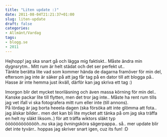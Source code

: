 ```yaml
---
title: "Liten update :)"
date: 2011-08-04T21:21:37+01:00
slug: liten-update
draft: false
categories:
- Allmänt/Vardag
tags:
- blogg.se
- 2011
---
```

Hejhopp! jag ska snart gå och lägga mig faktiskt.. Måste ändra min dygnsrytm.. Mitt rum är helt städat och det ser perfekt ut..  
Tänkte berätta lite vad som kommer hända de dagarna framöver för min del, eftersom jag inte är säker på att jag får tag på en dator till att blogga på.. Hasse är inte hemma just ikväll, därför kan jag skriva ett tag :)  
  
Imorgon blir det mycket teoriläsning och även massa körning för min del.. Kanske packar lite till flytten, men det tror jag inte.. Måste ha rent rum tills jag vet ifall vi ska fotografera mitt rum eller inte (till annons).  
På lördag är jag borta heeela dagen (ska försöka att inte glömma att fota.. jag älskar bilder.. men det kan bli lite mycket att tänka på om jag ska träffa en helt ny släkt liksom..) för att träffa wiktors släkt typ  
ööööööööööööh..nu ska jag övningsköra sägerpappa.. så.. mer update blir det inte tyvärr.. hoppas jag skriver snart igen, cuz its fun! :D